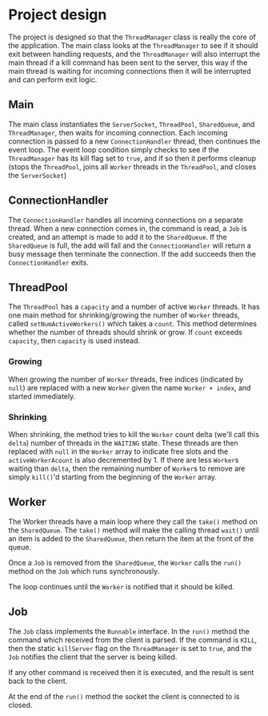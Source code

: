 # Project design

The project is designed so that the `ThreadManager` class is really the
core of the application. The main class looks at the `ThreadManager` to see if
it should exit between handling requests, and the `ThreadManager` will also
interrupt the main thread if a kill command has been sent to the server, this way
if the main thread is waiting for incoming connections then it will be interrupted
and can perform exit logic.

## Main

The main class instantiates the `ServerSocket`, `ThreadPool`, `SharedQueue`, and
`ThreadManager`, then waits for incoming connection. Each incoming connection
is passed to a new `ConnectionHandler` thread, then continues the event loop.
The event loop condition simply checks to see if the `ThreadManager` has its
kill flag set to `true`, and if so then it performs cleanup (stops the `ThreadPool`,
joins all `Worker` threads in the `ThreadPool`, and closes the `ServerSocket`)

## ConnectionHandler

The `ConnectionHandler` handles all incoming connections on a separate thread.
When a new connection comes in, the command is read, a `Job` is created, and
an attempt is made to add it to the `SharedQueue`. If the `SharedQueue` is full,
the add will fail and the `ConnectionHandler` will return a busy message then
terminate the connection. If the add succeeds then the `ConnectionHandler` exits.

## ThreadPool

The `ThreadPool` has a `capacity` and a number of active `Worker` threads. It
has one main method for shrinking/growing the number of `Worker` threads,
called `setNumActiveWorkers()` which takes a `count`. This method determines
whether the number of threads should shrink or grow. If `count` exceeds `capacity`,
then `capacity` is used instead.

### Growing

When growing the number of `Worker` threads, free indices (indicated by `null`)
are replaced with a new `Worker` given the name `Worker + index`, and started
immediately.

### Shrinking

When shrinking, the method tries to kill the `Worker` count delta (we'll call
this `delta`) number of threads in the `WAITING` state. These threads are then
replaced with `null` in the `Worker` array to indicate free slots and the `activeWorkerAcount`
is also decremented by 1. If there are less `Worker`s waiting than `delta`, then
the remaining number of `Worker`s to remove are simply `kill()`'d starting from
the beginning of the `Worker` array.

## Worker

The Worker threads have a main loop where they call the `take()` method on the
`SharedQueue`. The `take()` method will make the calling thread `wait()` until
an item is added to the `SharedQueue`, then return the item at the front of the
queue.

Once a `Job` is removed from the `SharedQueue`, the `Worker` calls the `run()`
method on the `Job` which runs synchronously.

The loop continues until the `Worker` is notified that it should be killed.

## Job

The `Job` class implements the `Runnable` interface. In the `run()` method the
command which received from the client is parsed. If the command is `KILL`, then
the static `killServer` flag on the `ThreadManager` is set to `true`, and the
`Job` notifies the client that the server is being killed.

If any other command is received then it is executed, and the result is sent back
to the client.

At the end of the `run()` method the socket the client is connected to is closed.
